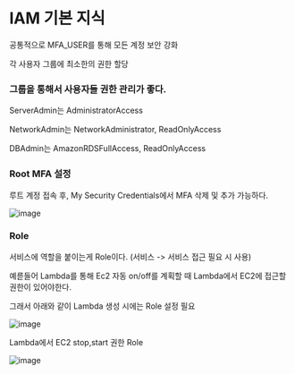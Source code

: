 # IAM 기본 지식

공통적으로 MFA_USER를 통해 모든 계정 보안 강화

각 사용자 그룹에 최소한의 권한 할당

### 그룹을 통해서 사용자들 권한 관리가 좋다.

ServerAdmin는 AdministratorAccess

NetworkAdmin는 NetworkAdministrator, ReadOnlyAccess

DBAdmin는 AmazonRDSFullAccess, ReadOnlyAccess

### Root MFA 설정

루트 계정 접속 후, My Security Credentials에서 MFA 삭제 및 추가 가능하다.

![image](https://user-images.githubusercontent.com/38831314/131781152-dce8b370-9371-4d72-a3ab-0a0480cfabd9.png)


### Role

서비스에 역할을 붙이는게 Role이다. (서비스 -> 서비스 접근 필요 시 사용)

예륻들어 Lambda를 통해 Ec2 자동 on/off를 계획할 때 Lambda에서 EC2에 접근할 권한이 있어야한다.

그래서 아래와 같이 Lambda 생성 시에는 Role 설정 필요

![image](https://user-images.githubusercontent.com/38831314/136128236-c6e91669-eb30-4f8b-a5db-ad574a163e0c.png)

Lambda에서 EC2 stop,start 권한 Role

![image](https://user-images.githubusercontent.com/38831314/136128150-79aa45aa-5f20-4028-bf06-5c5a2a9ae531.png)


